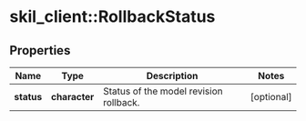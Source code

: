 # skil_client::RollbackStatus

## Properties
Name | Type | Description | Notes
------------ | ------------- | ------------- | -------------
**status** | **character** | Status of the model revision rollback. | [optional] 


